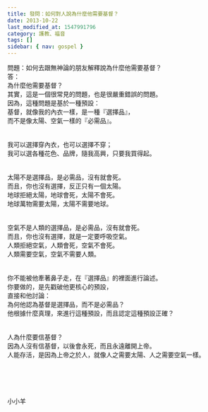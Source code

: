 ```yaml
---
title: 發問：如何對人說為什麼他需要基督？
date: 2013-10-22
last_modified_at: 1547991796
category: 護教、福音
tags: []
sidebar: { nav: gospel }
---
```


<p>問題：如何去跟無神論的朋友解釋說為什麼他需要基督？<br/><!--more-->答：<br/>為什麼他需要基督？<br/>其實，這是一個很常見的問題，也是很嚴重錯誤的問題。<br/>因為，這種問題是基於一種預設：<br/>基督，就像我的內衣一樣，是一種『選擇品』，<br/>而不是像太陽、空氣一樣的『必需品』。<br/> <br/><br/>我可以選擇穿內衣，也可以選擇不穿；<br/>我可以選各種花色、品牌，隨我高興，只要我買得起。<br/> <br/><br/>太陽不是選擇品，是必需品，沒有就會死。<br/>而且，你也沒有選擇，反正只有一個太陽。<br/>地球拒絕太陽，地球會死，太陽不會死。<br/>地球萬物需要太陽，太陽不需要地球。<br/><br/><br/>空氣不是人類的選擇品，是必需品，沒有就會死。<br/>而且，你也沒有選擇，就是一定要呼吸空氣。<br/>人類拒絕空氣，人類會死，空氣不會死。<br/>人類需要空氣，空氣不需要人類。<br/> <br/><br/>你不能被他牽著鼻子走，在『選擇品』的裡面進行論述。<br/>你要做的，是先戳破他更核心的預設，<br/>直接和他討論：<br/>為何他認為基督是選擇品，而不是必需品？<br/>他根據什麼真理，來進行這種預設，而且認定這種預設正確？<br/> <br/><br/>人為什麼要信基督？<br/>因為人沒有信基督，以後會永死，而且永遠離開上帝。<br/>人能存活，是因為上帝之於人，就像人之需要太陽、人之需要空氣一樣。<br/><br/><br/><br/><br/><br/>小小羊<br/><br/><br/><br/><br/></p>